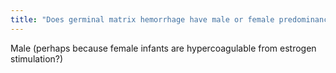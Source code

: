 ```yaml
---
title: "Does germinal matrix hemorrhage have male or female predominance?"
---
```

Male (perhaps because female infants are hypercoagulable from estrogen stimulation?)

